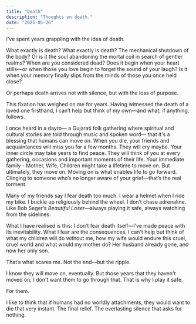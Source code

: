 ```yaml
---
title: "Death"
description: "Thoughts on death."
date: "2025-05-26"
---
```

I’ve spent years grappling with the idea of death.

What exactly is death? What exactly is death? The mechanical shutdown of the body? Or is it the soul abandoning the
mortal coil in search of gentler realms? When are you considered dead? Does it begin when your heart stills—or when
those you love begin to forget the sound of your laugh? Is it when your memory finally slips from the minds of those you
once held close?

Or perhaps death arrives not with silence, but with the loss of purpose.

This fixation has weighed on me for years. Having witnessed the death of a loved one firsthand, I can’t help but think
of my own—and what, if anything, follows.

I once heard in a dayro— a Gujarati folk gathering where spiritual and cultural stories are told through music and
spoken word— that it's a blessing that humans can move on. When you die, your friends and acquaintances will miss you
for a few months. They will cry maybe. Your inner circle may take years to find peace. They will think of you at every
gathering, occasions and important moments of their life. Your immediate family - Mother, Wife, Children might take a
lifetime to move on. But ultimately, they move on. Moving on is what enables life to go forward. Clinging to someone
who’s no longer aware of your grief—that’s the real torment.

Many of my friends say I fear death too much. I wear a helmet when I ride my bike. I buckle up religiously behind the
wheel. I don’t chase adrenaline. Like Bob Seger’s _Beautiful Loser_—always playing it safe, always watching from the
sidelines.

What I have realised is this: I don’t fear death itself—I’ve made peace with its inevitability. What I fear are the
consequences. I can't help but think of what my children will do without me, how my wife would endure this cruel, cruel
world and what would my mother do? Her husband already gone, and now her only son.

That’s what scares me. Not the end—but the ripple.

I know they will move on, eventually. But those years that they haven't moved on, I don't want them to go through that.
That is why I play it safe.

For them.

I like to think that if humans had no worldly attachments, they would want to die that very instant. The final relief.
The everlasting silence that asks for nothing.

